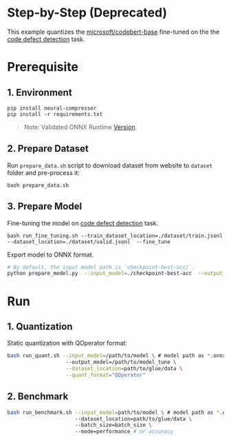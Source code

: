 Step-by-Step (Deprecated)
============

This example quantizes the [microsoft/codebert-base](https://huggingface.co/microsoft/codebert-base) fine-tuned on the the [code defect detection](https://github.com/microsoft/CodeXGLUE/tree/main/Code-Code/Defect-detection#codexglue----defect-detection) task.

# Prerequisite

## 1. Environment
```shell
pip install neural-compressor
pip install -r requirements.txt
```
> Note: Validated ONNX Runtime [Version](/docs/source/installation_guide.md#validated-software-environment).


## 2. Prepare Dataset
Run `prepare_data.sh` script to download dataset from website to `dataset` folder and pre-process it:

```shell
bash prepare_data.sh
```
## 3. Prepare Model

Fine-tuning the model on [code defect detection](https://github.com/microsoft/CodeXGLUE/tree/main/Code-Code/Defect-detection#codexglue----defect-detection) task.
```
bash run_fine_tuning.sh --train_dataset_location=./dataset/train.jsonl --dataset_location=./dataset/valid.jsonl  --fine_tune
```

Export model to ONNX format. 
```bash
# By default, the input model path is `checkpoint-best-acc/`.
python prepare_model.py  --input_model=./checkpoint-best-acc  --output_model=./codebert-exported-onnx
```

# Run

## 1. Quantization

Static quantization with QOperator format:

```bash
bash run_quant.sh --input_model=/path/to/model \ # model path as *.onnx
                   --output_model=/path/to/model_tune \
                   --dataset_location=path/to/glue/data \
                   --quant_format="QOperator"
```

## 2. Benchmark

```bash
bash run_benchmark.sh --input_model=path/to/model \ # model path as *.onnx
                      --dataset_location=path/to/glue/data \ 
                      --batch_size=batch_size \ 
                      --mode=performance # or accuracy
```
